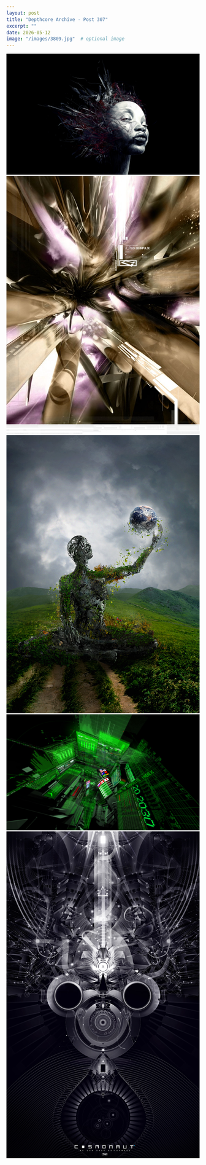 ```yaml
---
layout: post
title: "Depthcore Archive - Post 307"
excerpt: ""
date: 2026-05-12
image: "/images/3809.jpg"  # optional image
---
```


<img src="/images/3809.jpg">
<img src="/images/381.jpg" alt="381.jpg"/>
<img src="/images/3811.jpg" alt="3811.jpg"/>
<img src="/images/3813.jpg" alt="3813.jpg"/>
<img src="/images/3814.jpg" alt="3814.jpg"/>
